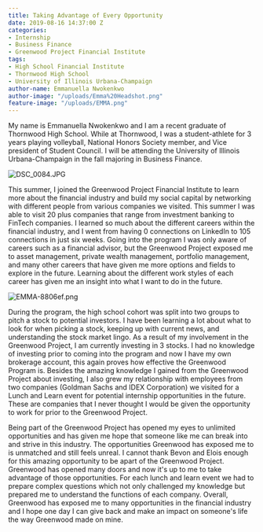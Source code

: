 ```yaml
---
title: Taking Advantage of Every Opportunity
date: 2019-08-16 14:37:00 Z
categories:
- Internship
- Business Finance
- Greenwood Project Financial Institute
tags:
- High School Financial Institute
- Thornwood High School
- University of Illinois Urbana-Champaign
author-name: Emmanuella Nwokenkwo
author-image: "/uploads/Emma%20Headshot.png"
feature-image: "/uploads/EMMA.png"
---
```


My name is Emmanuella Nwokenkwo and I am a recent graduate of Thornwood High School. While at Thornwood, I was a student-athlete for 3 years playing volleyball, National Honors Society member, and Vice president of Student Council. I will be attending the University of Illinois Urbana-Champaign in the fall majoring in Business Finance. 

![DSC_0084.JPG](/uploads/DSC_0084.JPG)

This summer, I joined the Greenwood Project Financial Institute to learn more about the financial industry and build my social capital by networking with different people from various companies we visited. This summer I was able to visit 20 plus companies that range from investment banking to FinTech companies. I learned so much about the different careers within the financial industry, and I went from having 0 connections on LinkedIn to 105 connections in just six weeks. Going into the program I was only aware of careers such as a financial advisor, but the Greenwood Project exposed me to asset management, private wealth management, portfolio management, and many other careers that have given me more options and fields to explore in the future. Learning about the different work styles of each career has given me an insight into what I want to do in the future. 

![EMMA-8806ef.png](/uploads/EMMA-8806ef.png)

During the program, the high school cohort was split into two groups to pitch a stock to potential investors. I have been learning a lot about what to look for when picking a stock, keeping up with current news, and understanding the stock market lingo. As a result of my involvement in the Greenwood Project, I am currently investing in 3 stocks. I had no knowledge of investing prior to coming into the program and now I have my own brokerage account, this again proves how effective the Greenwood Program is. 
Besides the amazing knowledge I gained from the Greenwood Project about investing, I also grew my relationship with employees from two companies (Goldman Sachs and IDEX Corporation) we visited for a Lunch and Learn event for potential internship opportunities in the future. These are companies that I never thought I would be given the opportunity to work for prior to the Greenwood Project.

Being part of the Greenwood Project has opened my eyes to unlimited opportunities and has given me hope that someone like me can break into and strive in this industry. The opportunities Greenwood has exposed me to is unmatched and still feels unreal. I cannot thank Bevon and Elois enough for this amazing opportunity to be apart of the Greenwood Project. Greenwood has opened many doors and now it's up to me to take advantage of those opportunities. For each lunch and learn event we had to prepare complex questions which not only challenged my knowledge but prepared me to understand the functions of each company. Overall, Greenwood has exposed me to many opportunities in the financial industry and I hope one day I can give back and make an impact on someone's life the way Greenwood made on mine. 